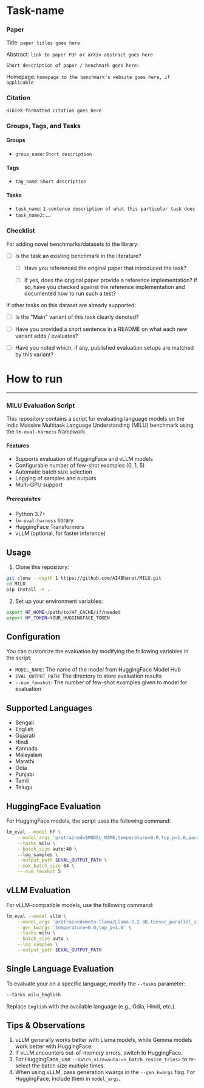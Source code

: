 # Task-name

### Paper

Title: `paper titles goes here`

Abstract: `link to paper PDF or arXiv abstract goes here`

`Short description of paper / benchmark goes here:`

Homepage: `homepage to the benchmark's website goes here, if applicable`


### Citation

```
BibTeX-formatted citation goes here
```

### Groups, Tags, and Tasks

#### Groups

* `group_name`: `Short description`

#### Tags

* `tag_name`: `Short description`

#### Tasks

* `task_name`: `1-sentence description of what this particular task does`
* `task_name2`: ...

### Checklist

For adding novel benchmarks/datasets to the library:
* [ ] Is the task an existing benchmark in the literature?
  * [ ] Have you referenced the original paper that introduced the task?
  * [ ] If yes, does the original paper provide a reference implementation? If so, have you checked against the reference implementation and documented how to run such a test?


If other tasks on this dataset are already supported:
* [ ] Is the "Main" variant of this task clearly denoted?
* [ ] Have you provided a short sentence in a README on what each new variant adds / evaluates?
* [ ] Have you noted which, if any, published evaluation setups are matched by this variant?


# How to run
---

### MILU Evaluation Script

This repository contains a script for evaluating language models on the Indic Massive Multitask Language Understanding (MILU) benchmark using the `lm-eval-harness` framework.

#### Features

- Supports evaluation of HuggingFace and vLLM models
- Configurable number of few-shot examples (0, 1, 5)
- Automatic batch size selection
- Logging of samples and outputs
- Multi-GPU support

##### Prerequisites

- Python 3.7+
- `lm-eval-harness` library
- HuggingFace Transformers
- vLLM (optional, for faster inference)

## Usage

1. Clone this repository:

```bash
git clone --depth 1 https://github.com/AI4Bharat/MILU.git
cd MILU
pip install -e .
```

2. Set up your environment variables:

```bash
export HF_HOME=/path/to/HF_CACHE/if/needed
export HF_TOKEN=YOUR_HUGGINGFACE_TOKEN
```


## Configuration

You can customize the evaluation by modifying the following variables in the script:

- `MODEL_NAME`: The name of the model from HuggingFace Model Hub
- `EVAL_OUTPUT_PATH`: The directory to store evaluation results
- `--num_fewshot`: The number of few-shot examples given to model for evaluation

## Supported Languages
- Bengali
- English
- Gujarati
- Hindi
- Kannada
- Malayalam
- Marathi
- Odia
- Punjabi
- Tamil
- Telugu

## HuggingFace Evaluation

For HuggingFace models, the script uses the following command:

```bash
lm_eval --model hf \
    --model_args 'pretrained=$MODEL_NAME,temperature=0.0,top_p=1.0,parallelize=True' \
    --tasks milu \
    --batch_size auto:40 \  
    --log_samples \
    --output_path $EVAL_OUTPUT_PATH \
    --max_batch_size 64 \
    ---num_fewshot 5
```

## vLLM Evaluation

For vLLM-compatible models, use the following command:

```bash
lm_eval --model vllm \
    --model_args 'pretrained=meta-llama/Llama-3.2-3B,tensor_parallel_size=$N_GPUS' \
    --gen_kwargs 'temperature=0.0,top_p=1.0' \
    --tasks milu \
    --batch_size auto \
    --log_samples \
    --output_path $EVAL_OUTPUT_PATH
```

## Single Language Evaluation

To evaluate your on a specific language, modify the `--tasks` parameter:

```bash
--tasks milu_English
```

Replace `English` with the available language (e.g., Odia, Hindi, etc.).

## Tips & Observations

1. vLLM generally works better with Llama models, while Gemma models work better with HuggingFace.
2. If vLLM encounters out-of-memory errors, switch to HuggingFace.
3. For HuggingFace, use `--batch_size=auto:<n_batch_resize_tries>` to re-select the batch size multiple times.
4. When using vLLM, pass generation kwargs in the `--gen_kwargs` flag. For HuggingFace, include them in `model_args`.
